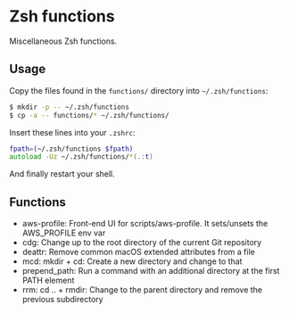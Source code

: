 # Zsh functions

Miscellaneous Zsh functions.

## Usage

Copy the files found in the `functions/` directory into `~/.zsh/functions`:

```sh
$ mkdir -p -- ~/.zsh/functions
$ cp -a -- functions/* ~/.zsh/functions/
```

Insert these lines into your `.zshrc`:

```zsh
fpath=(~/.zsh/functions $fpath)
autoload -Uz ~/.zsh/functions/*(.:t)
```

And finally restart your shell.

## Functions

* aws-profile: Front-end UI for scripts/aws-profile.  It sets/unsets the AWS_PROFILE env var
* cdg: Change up to the root directory of the current Git repository
* deattr: Remove common macOS extended attributes from a file
* mcd: mkdir + cd: Create a new directory and change to that
* prepend_path: Run a command with an additional directory at the first PATH
  element
* rrm: cd .. + rmdir: Change to the parent directory and remove the previous
  subdirectory

